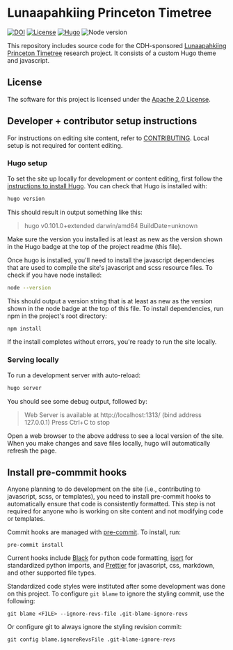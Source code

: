# Lunaapahkiing Princeton Timetree

[![DOI](https://zenodo.org/badge/DOI/10.5281/zenodo.8040363.svg)](https://doi.org/10.5281/zenodo.8040363)
[![License](https://img.shields.io/badge/License-Apache%202.0-blue.svg)](https://opensource.org/licenses/Apache-2.0)
[![Hugo](https://img.shields.io/badge/hugo-0.117-blue.svg)](https://gohugo.io)
![Node version](https://img.shields.io/badge/node-18-blue)

This repository includes source code for the CDH-sponsored [Lunaapahkiing Princeton Timetree](https://cdh.princeton.edu/projects/lenape-timetree/) research project.  It consists of a custom Hugo theme and javascript.

## License

The software for this project is licensed under the [Apache 2.0 License](LICENSE).

## Developer + contributor setup instructions

For instructions on editing site content, refer to [CONTRIBUTING](CONTRIBUTING.md).
Local setup is not required for content editing.

### Hugo setup

To set the site up locally for development or content editing,
first follow the [instructions to install Hugo](https://gohugo.io/installation/).
You can check that Hugo is installed with:

```sh
hugo version
```

This should result in output something like this:

> hugo v0.101.0+extended darwin/amd64 BuildDate=unknown

Make sure the version you installed is at least as new as the version shown in the Hugo badge at the top of the project readme (this file).

Once hugo is installed, you'll need to install the javascript dependencies that are used to compile the site's javascript and scss resource files. To check if you have node installed:

```sh
node --version
```

This should output a version string that is at least as new as the version shown in the node badge at the top of this file. To install dependencies, run npm in the project's root directory:

```sh
npm install
```

If the install completes without errors, you're ready to run the site locally.

### Serving locally

To run a development server with auto-reload:

```sh
hugo server
```

You should see some debug output, followed by:

> Web Server is available at http://localhost:1313/ (bind address 127.0.0.1)
> Press Ctrl+C to stop

Open a web browser to the above address to see a local version of the site. When you make changes and save files locally, hugo will automatically refresh the page.

## Install pre-commmit hooks

Anyone planning to do development on the site (i.e., contributing to javascript,
scss, or templates), you need to install pre-commit hooks to automatically
ensure that code is consistently formatted. This step is not required
for anyone who is working on site content and not modifying code or templates.

Commit hooks are managed with [pre-commit](https://pre-commit.com/).
To install, run:

```{bash}
pre-commit install
```

Current hooks include [Black](https://github.com/psf/black) for python code formatting, [isort](https://pycqa.github.io/isort/) for standardized python imports, and [Prettier](https://prettier.io/) for javascript, css, markdown, and other supported file types.

Standardized code styles were instituted after some development was done on this project.
To configure `git blame` to ignore the styling commit, use the following:

```{bash}
git blame <FILE> --ignore-revs-file .git-blame-ignore-revs
```

Or configure git to always ignore the styling revision commit:

```{bash}
git config blame.ignoreRevsFile .git-blame-ignore-revs
```
